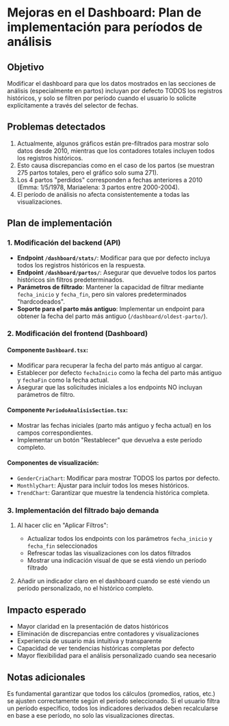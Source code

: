# Mejoras en el Dashboard: Plan de implementación para períodos de análisis

## Objetivo

Modificar el dashboard para que los datos mostrados en las secciones de análisis (especialmente en partos) incluyan por defecto TODOS los registros históricos, y solo se filtren por período cuando el usuario lo solicite explícitamente a través del selector de fechas.

## Problemas detectados

1. Actualmente, algunos gráficos están pre-filtrados para mostrar solo datos desde 2010, mientras que los contadores totales incluyen todos los registros históricos.
2. Esto causa discrepancias como en el caso de los partos (se muestran 275 partos totales, pero el gráfico solo suma 271).
3. Los 4 partos "perdidos" corresponden a fechas anteriores a 2010 (Emma: 1/5/1978, Mariaelena: 3 partos entre 2000-2004).
4. El período de análisis no afecta consistentemente a todas las visualizaciones.

## Plan de implementación

### 1. Modificación del backend (API)

- **Endpoint `/dashboard/stats/`**: Modificar para que por defecto incluya todos los registros históricos en la respuesta.
- **Endpoint `/dashboard/partos/`**: Asegurar que devuelve todos los partos históricos sin filtros predeterminados.
- **Parámetros de filtrado**: Mantener la capacidad de filtrar mediante `fecha_inicio` y `fecha_fin`, pero sin valores predeterminados "hardcodeados".
- **Soporte para el parto más antiguo**: Implementar un endpoint para obtener la fecha del parto más antiguo (`/dashboard/oldest-parto/`).

### 2. Modificación del frontend (Dashboard)

#### Componente `Dashboard.tsx`:
- Modificar para recuperar la fecha del parto más antiguo al cargar.
- Establecer por defecto `fechaInicio` como la fecha del parto más antiguo y `fechaFin` como la fecha actual.
- Asegurar que las solicitudes iniciales a los endpoints NO incluyan parámetros de filtro.

#### Componente `PeriodoAnalisisSection.tsx`:
- Mostrar las fechas iniciales (parto más antiguo y fecha actual) en los campos correspondientes.
- Implementar un botón "Restablecer" que devuelva a este período completo.

#### Componentes de visualización:
- `GenderCriaChart`: Modificar para mostrar TODOS los partos por defecto.
- `MonthlyChart`: Ajustar para incluir todos los meses históricos.
- `TrendChart`: Garantizar que muestre la tendencia histórica completa.

### 3. Implementación del filtrado bajo demanda

1. Al hacer clic en "Aplicar Filtros":
   - Actualizar todos los endpoints con los parámetros `fecha_inicio` y `fecha_fin` seleccionados
   - Refrescar todas las visualizaciones con los datos filtrados
   - Mostrar una indicación visual de que se está viendo un período filtrado

2. Añadir un indicador claro en el dashboard cuando se esté viendo un período personalizado, no el histórico completo.

## Impacto esperado

- Mayor claridad en la presentación de datos históricos
- Eliminación de discrepancias entre contadores y visualizaciones
- Experiencia de usuario más intuitiva y transparente
- Capacidad de ver tendencias históricas completas por defecto
- Mayor flexibilidad para el análisis personalizado cuando sea necesario

## Notas adicionales

Es fundamental garantizar que todos los cálculos (promedios, ratios, etc.) se ajusten correctamente según el período seleccionado. Si el usuario filtra un período específico, todos los indicadores derivados deben recalcularse en base a ese período, no solo las visualizaciones directas.

